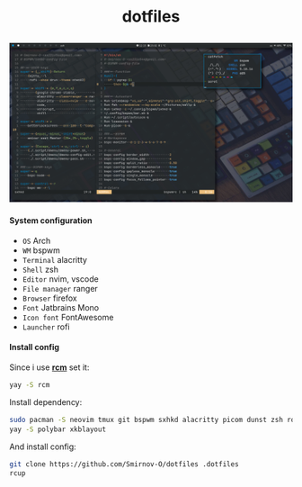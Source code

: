 <h1 align="center">dotfiles</h1>

![](config/bspwm/screen.png)
----------------------------

#### System configuration
- `OS` Arch
- `WM` bspwm
- `Terminal` alacritty
- `Shell` zsh
- `Editor` nvim, vscode
- `File manager` ranger
- `Browser` firefox
- `Font` Jatbrains Mono
- `Icon font` FontAwesome
- `Launcher` rofi

#### Install config
Since i use **[rcm](https://github.com/thoughtbot/rcm)** set it:
~~~bash
yay -S rcm
~~~

Install dependency:
```bash
sudo pacman -S neovim tmux git bspwm sxhkd alacritty picom dunst zsh rofi ranger firefox ttf-font-awesome ttf-jetbrains
yay -S polybar xkblayout
```

And install config:
~~~bash
git clone https://github.com/Smirnov-O/dotfiles .dotfiles
rcup
~~~
